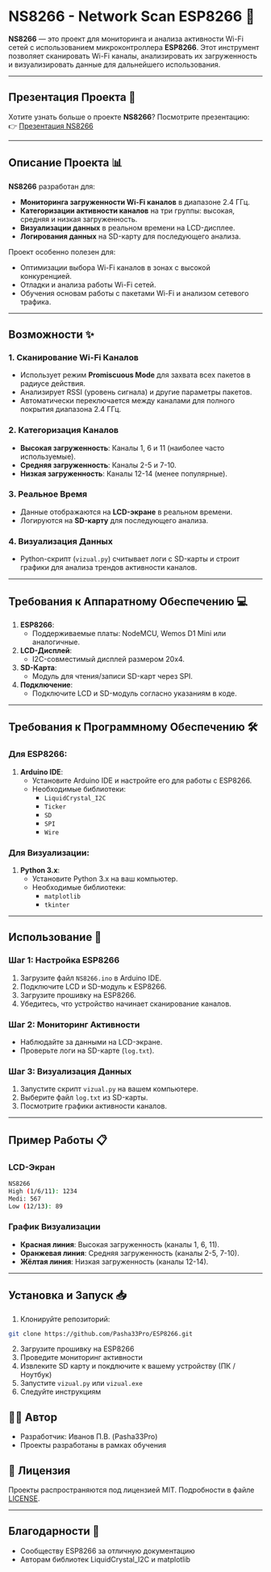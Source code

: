 
# NS8266 - Network Scan ESP8266 📡

**NS8266** — это проект для мониторинга и анализа активности Wi-Fi сетей с использованием микроконтроллера **ESP8266**. Этот инструмент позволяет сканировать Wi-Fi каналы, анализировать их загруженность и визуализировать данные для дальнейшего использования.

---

## Презентация Проекта 🎥

Хотите узнать больше о проекте **NS8266**? Посмотрите презентацию:  
👉 [Презентация NS8266](https://view.genially.com/67b60c2da3fee948bc347cbc/presentation-ns8266)

---

## Описание Проекта 📊

**NS8266** разработан для:
- **Мониторинга загруженности Wi-Fi каналов** в диапазоне 2.4 ГГц.
- **Категоризации активности каналов** на три группы: высокая, средняя и низкая загруженность.
- **Визуализации данных** в реальном времени на LCD-дисплее.
- **Логирования данных** на SD-карту для последующего анализа.

Проект особенно полезен для:
- Оптимизации выбора Wi-Fi каналов в зонах с высокой конкуренцией.
- Отладки и анализа работы Wi-Fi сетей.
- Обучения основам работы с пакетами Wi-Fi и анализом сетевого трафика.

---

## Возможности ✨

### 1. Сканирование Wi-Fi Каналов
- Использует режим **Promiscuous Mode** для захвата всех пакетов в радиусе действия.
- Анализирует RSSI (уровень сигнала) и другие параметры пакетов.
- Автоматически переключается между каналами для полного покрытия диапазона 2.4 ГГц.

### 2. Категоризация Каналов
- **Высокая загруженность**: Каналы 1, 6 и 11 (наиболее часто используемые).
- **Средняя загруженность**: Каналы 2-5 и 7-10.
- **Низкая загруженность**: Каналы 12-14 (менее популярные).

### 3. Реальное Время
- Данные отображаются на **LCD-экране** в реальном времени.
- Логируются на **SD-карту** для последующего анализа.

### 4. Визуализация Данных
- Python-скрипт (`vizual.py`) считывает логи с SD-карты и строит графики для анализа трендов активности каналов.

---

## Требования к Аппаратному Обеспечению 💻

1. **ESP8266**:
   - Поддерживаемые платы: NodeMCU, Wemos D1 Mini или аналогичные.
2. **LCD-Дисплей**:
   - I2C-совместимый дисплей размером 20x4.
3. **SD-Карта**:
   - Модуль для чтения/записи SD-карт через SPI.
4. **Подключение**:
   - Подключите LCD и SD-модуль согласно указаниям в коде.

---

## Требования к Программному Обеспечению 🛠️

### Для ESP8266:
1. **Arduino IDE**:
   - Установите Arduino IDE и настройте его для работы с ESP8266.
   - Необходимые библиотеки:
     - `LiquidCrystal_I2C`
     - `Ticker`
     - `SD`
     - `SPI`
     - `Wire`

### Для Визуализации:
1. **Python 3.x**:
   - Установите Python 3.x на ваш компьютер.
   - Необходимые библиотеки:
     - `matplotlib`
     - `tkinter`

---

## Использование 🚀

### Шаг 1: Настройка ESP8266
1. Загрузите файл `NS8266.ino` в Arduino IDE.
2. Подключите LCD и SD-модуль к ESP8266.
3. Загрузите прошивку на ESP8266.
4. Убедитесь, что устройство начинает сканирование каналов.

### Шаг 2: Мониторинг Активности
- Наблюдайте за данными на LCD-экране.
- Проверьте логи на SD-карте (`log.txt`).

### Шаг 3: Визуализация Данных
1. Запустите скрипт `vizual.py` на вашем компьютере.
2. Выберите файл `log.txt` из SD-карты.
3. Посмотрите графики активности каналов.

---

## Пример Работы 📋

### LCD-Экран
```bash
NS8266
High (1/6/11): 1234
Medi: 567
Low (12/13): 89
```

### График Визуализации
- **Красная линия**: Высокая загруженность (каналы 1, 6, 11).
- **Оранжевая линия**: Средняя загруженность (каналы 2-5, 7-10).
- **Жёлтая линия**: Низкая загруженность (каналы 12-14).

---

## Установка и Запуск 📥
1. Клонируйте репозиторий:
```bash
git clone https://github.com/Pasha33Pro/ESP8266.git
```
2. Загрузите прошивку на ESP8266
3. Проведите мониторинг активности
4. Извлеките SD карту и покдлючите к вашему устройству (ПК / Ноутбук)
5. Запустите `vizual.py` или `vizual.exe`
6. Следуйте инструкциям


## 👨‍💻 Автор

- Разработчик: Иванов П.В. (Pasha33Pro)
- Проекты разработаны в рамках обучения

## 📄 Лицензия

Проекты распространяются под лицензией MIT. Подробности в файле [LICENSE](LICENSE).

---

## Благодарности 🙏
- Сообществу ESP8266 за отличную документацию
- Авторам библиотек LiquidCrystal_I2C и matplotlib
